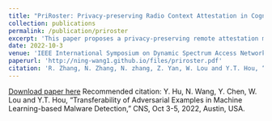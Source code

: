 ```yaml
---
title: "PriRoster: Privacy-preserving Radio Context Attestation in Cognitive Radio Networks"
collection: publications
permalink: /publication/priroster
excerpt: 'This paper proposes a privacy-preserving remote attestation mechanism, to protect spectrum users' sensitive radio configuration information from untrusted intermediate verifiers in a public network via trusted execution environment. '
date: 2022-10-3
venue: 'IEEE International Symposium on Dynamic Spectrum Access Networks (DySPAN)'
paperurl: 'http://ning-wang1.github.io/files/priroster.pdf'
citation: 'R. Zhang, N. Zhang, N. zhang, Z. Yan, W. Lou and Y.T. Hou, “PriRoster: Privacy-preserving Radio Context Attestation in Cognitive Radio Networks,” DySPAN, Nov 11-14, 2019, Newark, USA.'
---
```

[Download paper here](http://ning-wang1.github.io/files/priroster.pdf)
Recommended citation: Y. Hu, N. Wang, Y. Chen, W. Lou and Y.T. Hou, “Transferability of Adversarial Examples in Machine Learning-based Malware Detection,” CNS, Oct 3-5, 2022, Austin, USA.
